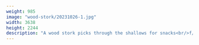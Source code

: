 ```yaml
---
weight: 985
image: "wood-stork/20231026-1.jpg"
width: 3638
height: 2244
description: "A wood stork picks through the shallows for snacks<br/>f/9.0, 1/500, 300.0 mm, iso1600"
---
```

